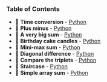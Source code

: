 ### Table of Contents
- :page_facing_up: __Time conversion__ - [Python](Time%20Conversion.py)
- :page_facing_up: __Plus minus__ - [Python](Plus%20Minus.py)
- :page_facing_up: __A very big sum__ - [Python](A%20Very%20Big%20Sum.py)
- :page_facing_up: __Birthday cake candles__ - [Python](Birthday%20Cake%20Candles.py)
- :page_facing_up: __Mini-max sum__ - [Python](Mini-Max%20Sum.py)
- :page_facing_up: __Diagonal difference__ - [Python](Diagonal%20Difference.py)
- :page_facing_up: __Compare the triplets__ - [Python](Compare%20the%20Triplets.py)
- :page_facing_up: __Staircase__ - [Python](Staircase.py)
- :page_facing_up: __Simple array sum__ - [Python](Simple%20Array%20Sum.py)
